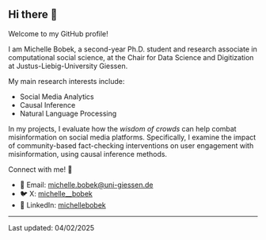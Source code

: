 ## Hi there 👋

Welcome to my GitHub profile!

I am Michelle Bobek, a second-year Ph.D. student and research associate in computational social science, at the Chair for Data Science and Digitization at Justus-Liebig-University Giessen. 

My main research interests include:
- Social Media Analytics
- Causal Inference
- Natural Language Processing

In my projects, I evaluate how the *wisdom of crowds* can help combat misinformation on social media platforms. Specifically, I examine the impact of community-based fact-checking interventions on user engagement with misinformation, using causal inference methods.

Connect with me! :handshake:	

- :envelope_with_arrow:	Email: michelle.bobek@uni-giessen.de
- :bird: X: [michelle__bobek](https://x.com/michelle__bobek)
- :briefcase:	LinkedIn: [michellebobek](https://www.linkedin.com/in/michelle-bobek-7436b8261/)

---
Last updated: 04/02/2025
